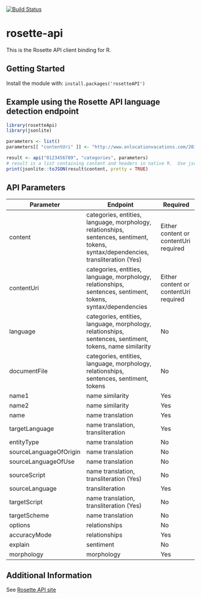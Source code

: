 [![Build Status](https://travis-ci.org/rosette-api/R.svg?branch=master)](https://travis-ci.org/rosette-api/nodejs)

# rosette-api

This is the Rosette API client binding for R.

## Getting Started
Install the module with: `install.packages('rosetteAPI')`


## Example using the Rosette API language detection endpoint
```R
library(rosetteApi)
library(jsonlite)

parameters <- list()
parameters[[ "contentUri" ]] <- "http://www.onlocationvacations.com/2015/03/05/the-new-ghostbusters-movie-begins-filming-in-boston-in-june/"

result <- api("0123456789", "categories", parameters)
# result is a list containing content and headers in native R.  Use jsonlite::toJSON to convert to JSON format.
print(jsonlite::toJSON(result$content, pretty = TRUE)
```
## API Parameters
| Parameter                     | Endpoint                                            | Required
| -------------                 |-------------                                        |-------------
| content                    | categories, entities, language, morphology, relationships, sentences, sentiment, tokens, syntax/dependencies, transliteration (Yes)            | Either content or contentUri required |
| contentUri                      | categories, entities, language, morphology, relationships, sentences, sentiment, tokens, syntax/dependencies       | Either content or contentUri required |
| language                          | categories, entities, language, morphology, relationships, sentences, sentiment, tokens, name similarity                    | No |
| documentFile                      | categories, entities, language, morphology, relationships, sentences, sentiment, tokens                  | No |
| name1                 | name similarity               | Yes |
| name2               | name similarity| Yes |
| name    | name translation     | Yes |
| targetLanguage           | name translation, transliteration           | Yes |
| entityType                 | name translation         | No |
| sourceLanguageOfOrigin        | name translation | No |
| sourceLanguageOfUse                         | name translation       | No |
| sourceScript                     | name translation, transliteration (Yes)               | No |
| sourceLanguage | transliteration | Yes |
| targetScript                     | name translation, transliteration (Yes)                   | No |
| targetScheme                        | name translation          | No |
| options              | relationships        | No |
| accuracyMode              | relationships        | Yes |
| explain              | sentiment        | No |
| morphology             | morphology        | Yes |

## Additional Information
See [Rosette API site](https://developer.rosette.com/)
